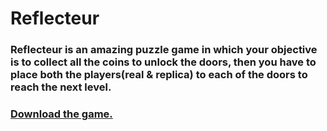 # Reflecteur

### Reflecteur is an amazing puzzle game in which your objective is to collect all the coins to unlock the doors, then you have to place both the players(real & replica) to each of the doors to reach the next level.

### [Download the game.](https://atharvagangji.itch.io/reflectuer)
